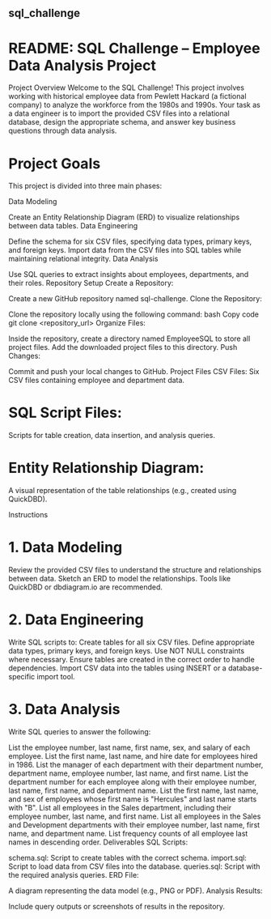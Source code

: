 ## sql_challenge
# README: SQL Challenge – Employee Data Analysis Project
Project Overview
Welcome to the SQL Challenge! This project involves working with historical employee data from Pewlett Hackard (a fictional company) to analyze the workforce from the 1980s and 1990s. Your task as a data engineer is to import the provided CSV files into a relational database, design the appropriate schema, and answer key business questions through data analysis.

# Project Goals
This project is divided into three main phases:

Data Modeling

Create an Entity Relationship Diagram (ERD) to visualize relationships between data tables.
Data Engineering

Define the schema for six CSV files, specifying data types, primary keys, and foreign keys.
Import data from the CSV files into SQL tables while maintaining relational integrity.
Data Analysis

Use SQL queries to extract insights about employees, departments, and their roles.
Repository Setup
Create a Repository:

Create a new GitHub repository named sql-challenge.
Clone the Repository:

Clone the repository locally using the following command:
bash
Copy code
git clone <repository_url>
Organize Files:

Inside the repository, create a directory named EmployeeSQL to store all project files.
Add the downloaded project files to this directory.
Push Changes:

Commit and push your local changes to GitHub.
Project Files
CSV Files:
Six CSV files containing employee and department data.

# SQL Script Files:
Scripts for table creation, data insertion, and analysis queries.

# Entity Relationship Diagram:
A visual representation of the table relationships (e.g., created using QuickDBD).

Instructions
# 1. Data Modeling
Review the provided CSV files to understand the structure and relationships between data.
Sketch an ERD to model the relationships. Tools like QuickDBD or dbdiagram.io are recommended.
# 2. Data Engineering
Write SQL scripts to:
Create tables for all six CSV files.
Define appropriate data types, primary keys, and foreign keys.
Use NOT NULL constraints where necessary.
Ensure tables are created in the correct order to handle dependencies.
Import CSV data into the tables using INSERT or a database-specific import tool.
# 3. Data Analysis
Write SQL queries to answer the following:

List the employee number, last name, first name, sex, and salary of each employee.
List the first name, last name, and hire date for employees hired in 1986.
List the manager of each department with their department number, department name, employee number, last name, and first name.
List the department number for each employee along with their employee number, last name, first name, and department name.
List the first name, last name, and sex of employees whose first name is "Hercules" and last name starts with "B".
List all employees in the Sales department, including their employee number, last name, and first name.
List all employees in the Sales and Development departments with their employee number, last name, first name, and department name.
List frequency counts of all employee last names in descending order.
Deliverables
SQL Scripts:

schema.sql: Script to create tables with the correct schema.
import.sql: Script to load data from CSV files into the database.
queries.sql: Script with the required analysis queries.
ERD File:

A diagram representing the data model (e.g., PNG or PDF).
Analysis Results:

Include query outputs or screenshots of results in the repository.
